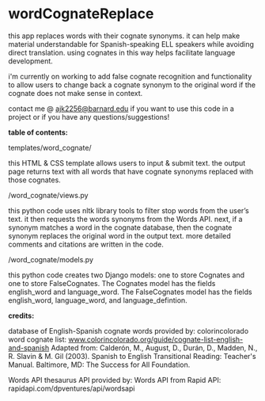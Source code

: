 # wordCognateReplace
this app replaces words with their cognate synonyms. it can help make material understandable for Spanish-speaking ELL speakers while avoiding direct translation. using cognates in this way helps facilitate language development. 

i'm currently on working to add false cognate recognition and functionality to allow users to change back a cognate synonym to the original word if the cognate does not make sense in context.

contact me @ ajk2256@barnard.edu if you want to use this code in a project or if you have any questions/suggestions!

**table of contents:**

templates/word_cognate/

this HTML & CSS template allows users to input & submit text. the output page returns text with all words that have cognate synonyms replaced with those cognates. 

/word_cognate/views.py 

this python code uses nltk library tools to filter stop words from the user’s text. it then requests the words synonyms from the Words API. next, if a synonym matches a word in the cognate database, then the cognate synonym replaces the original word in the output text. more detailed comments and citations are written in the code. 

/word_cognate/models.py

this python code creates two Django models: one to store Cognates and one to store FalseCognates. The Cognates model has the fields english_word and language_word. The FalseCognates model has the fields english_word, language_word, and language_defintion. 

**credits:**

database of English-Spanish cognate words provided by:
    colorincolorado word cognate list: www.colorincolorado.org/guide/cognate-list-english-and-spanish
    Adapted from: Calderón, M., August, D., Durán, D., Madden, N., R. Slavin & M. Gil (2003). Spanish to English Transitional Reading: Teacher's Manual. Baltimore, MD: The Success for All Foundation.

Words API thesaurus API provided by:
    Words API from Rapid API: rapidapi.com/dpventures/api/wordsapi
